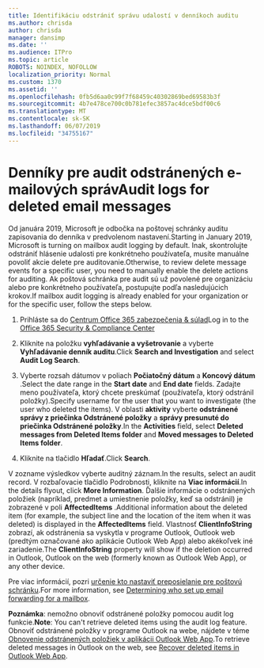 ```yaml
---
title: Identifikáciu odstrániť správu udalostí v denníkoch auditu
ms.author: chrisda
author: chrisda
manager: dansimp
ms.date: ''
ms.audience: ITPro
ms.topic: article
ROBOTS: NOINDEX, NOFOLLOW
localization_priority: Normal
ms.custom: 1370
ms.assetid: ''
ms.openlocfilehash: 0fb5d6aa0c99f7f68459c40302869bed69583b3f
ms.sourcegitcommit: 4b7e478ce700c0b781efec3857ac4dce5bdf00c6
ms.translationtype: MT
ms.contentlocale: sk-SK
ms.lasthandoff: 06/07/2019
ms.locfileid: "34755167"
---
```

# <a name="audit-logs-for-deleted-email-messages"></a><span data-ttu-id="d92d9-102">Denníky pre audit odstránených e-mailových správ</span><span class="sxs-lookup"><span data-stu-id="d92d9-102">Audit logs for deleted email messages</span></span>

<span data-ttu-id="d92d9-103">Od januára 2019, Microsoft je odbočka na poštovej schránky auditu zapisovania do denníka v predvolenom nastavení.</span><span class="sxs-lookup"><span data-stu-id="d92d9-103">Starting in January 2019, Microsoft is turning on mailbox audit logging by default.</span></span> <span data-ttu-id="d92d9-104">Inak, skontrolujte odstrániť hlásenie udalosti pre konkrétneho používateľa, musíte manuálne povoliť akcie delete pre auditovanie.</span><span class="sxs-lookup"><span data-stu-id="d92d9-104">Otherwise, to review delete message events for a specific user, you need to manually enable the delete actions for auditing.</span></span> <span data-ttu-id="d92d9-105">Ak poštová schránka pre audit sú už povolené pre organizáciu alebo pre konkrétneho používateľa, postupujte podľa nasledujúcich krokov.</span><span class="sxs-lookup"><span data-stu-id="d92d9-105">If mailbox audit logging is already enabled for your organization or for the specific user, follow the steps below.</span></span>

1. <span data-ttu-id="d92d9-106">Prihláste sa do [Centrum Office 365 zabezpečenia & súlad](https://protection.office.com/)</span><span class="sxs-lookup"><span data-stu-id="d92d9-106">Log in to the [Office 365 Security & Compliance Center](https://protection.office.com/)</span></span>

2. <span data-ttu-id="d92d9-107">Kliknite na položku **vyhľadávanie a vyšetrovanie** a vyberte **Vyhľadávanie denník auditu**.</span><span class="sxs-lookup"><span data-stu-id="d92d9-107">Click **Search and Investigation** and select **Audit Log Search**.</span></span>

3. <span data-ttu-id="d92d9-108">Vyberte rozsah dátumov v poliach **Počiatočný dátum** a **Koncový dátum** .</span><span class="sxs-lookup"><span data-stu-id="d92d9-108">Select the date range in the **Start date** and **End date** fields.</span></span> <span data-ttu-id="d92d9-109">Zadajte meno používateľa, ktorý chcete preskúmať (používateľa, ktorý odstránil položky).</span><span class="sxs-lookup"><span data-stu-id="d92d9-109">Specify username for the user that you want to investigate (the user who deleted the items).</span></span> <span data-ttu-id="d92d9-110">V oblasti **aktivity** vyberte **odstránené správy z priečinka Odstránené položky** a **správy presunuté do priečinka Odstránené položky**.</span><span class="sxs-lookup"><span data-stu-id="d92d9-110">In the **Activities** field, select **Deleted messages from Deleted Items folder** and **Moved messages to Deleted Items folder**.</span></span>

4. <span data-ttu-id="d92d9-111">Kliknite na tlačidlo **Hľadať**.</span><span class="sxs-lookup"><span data-stu-id="d92d9-111">Click **Search**.</span></span>

<span data-ttu-id="d92d9-112">V zozname výsledkov vyberte auditný záznam.</span><span class="sxs-lookup"><span data-stu-id="d92d9-112">In the results, select an audit record.</span></span> <span data-ttu-id="d92d9-113">V rozbaľovacie tlačidlo Podrobnosti, kliknite na **Viac informácií**.</span><span class="sxs-lookup"><span data-stu-id="d92d9-113">In the details flyout, click **More Information**.</span></span> <span data-ttu-id="d92d9-114">Ďalšie informácie o odstránených položiek (napríklad, predmet a umiestnenie položky, keď sa odstránil) je zobrazené v poli **AffectedItems** .</span><span class="sxs-lookup"><span data-stu-id="d92d9-114">Additional information about the deleted item (for example, the subject line and the location of the item when it was deleted) is displayed in the **AffectedItems** field.</span></span> <span data-ttu-id="d92d9-115">Vlastnosť **ClientInfoString** zobrazí, ak odstránenia sa vyskytla v programe Outlook, Outlook web (predtým označované ako aplikácie Outlook Web App) alebo akékoľvek iné zariadenie.</span><span class="sxs-lookup"><span data-stu-id="d92d9-115">The **ClientInfoString** property will show if the deletion occurred in Outlook, Outlook on the web (formerly known as Outlook Web App), or any other device.</span></span>

<span data-ttu-id="d92d9-116">Pre viac informácií, pozri [určenie kto nastaviť preposielanie pre poštovú schránku](https://docs.microsoft.com/office365/securitycompliance/auditing-troubleshooting-scenarios#determining-if-a-user-deleted-email-items).</span><span class="sxs-lookup"><span data-stu-id="d92d9-116">For more information, see [Determining who set up email forwarding for a mailbox](https://docs.microsoft.com/office365/securitycompliance/auditing-troubleshooting-scenarios#determining-if-a-user-deleted-email-items).</span></span>

<span data-ttu-id="d92d9-117">**Poznámka**: nemožno obnoviť odstránené položky pomocou audit log funkcie.</span><span class="sxs-lookup"><span data-stu-id="d92d9-117">**Note**: You can't retrieve deleted items using the audit log feature.</span></span> <span data-ttu-id="d92d9-118">Obnoviť odstránené položky v programe Outlook na webe, nájdete v téme [Obnovenie odstránených položiek v aplikácii Outlook Web App](https://support.office.com/article/C3D8FC15-EEEF-4F1C-81DF-E27964B7EDD4).</span><span class="sxs-lookup"><span data-stu-id="d92d9-118">To retrieve deleted messages in Outlook on the web, see [Recover deleted items in Outlook Web App](https://support.office.com/article/C3D8FC15-EEEF-4F1C-81DF-E27964B7EDD4).</span></span>

